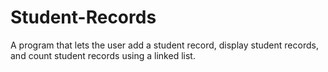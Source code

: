 # Student-Records
A program that lets the user add a student record, display student records, and count student records using a linked list.
